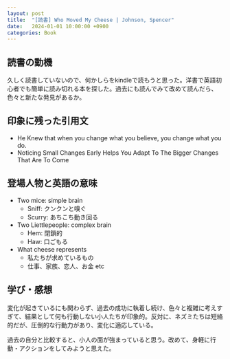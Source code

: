 ```yaml
---
layout: post
title:  "[読書] Who Moved My Cheese | Johnson, Spencer"
date:   2024-01-01 10:00:00 +0900
categories: Book
---
```


## 読書の動機
久しく読書していないので、何かしらをkindleで読もうと思った。洋書で英語初心者でも簡単に読み切れる本を探した。過去にも読んでみて改めて読んだら、色々と新たな発見があるか。

## 印象に残った引用文
- He Knew that when you change what you believe, you change what you do.
- Noticing Small Changes Early Helps You Adapt To The Bigger Changes That Are To Come

## 登場人物と英語の意味
- Two mice: simple brain
  - Sniff: クンクンと嗅ぐ
  - Scurry: あちこち動き回る
- Two Liettlepeople: complex brain
  - Hem: 閉鎖的
  - Haw: 口ごもる
- What cheese represents
  - 私たちが求めているもの
  - 仕事、家族、恋人、お金 etc

## 学び・感想
変化が起きているにも関わらず、過去の成功に執着し続け、色々と複雑に考えすぎて、結果として何も行動しない小人たちが印象的。反対に、ネズミたちは短絡的だが、圧倒的な行動力があり、変化に適応している。

過去の自分と比較すると、小人の面が強まっていると思う。改めて、身軽に行動・アクションをしてみようと思えた。
